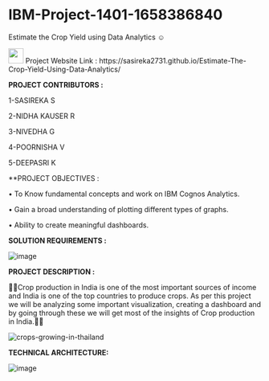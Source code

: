 # IBM-Project-1401-1658386840
Estimate the Crop Yield using Data Analytics
☺

 <img src="https://raw.githubusercontent.com/MartinHeinz/MartinHeinz/master/wave.gif" width="30px">
Project Website Link :
https://sasireka2731.github.io/Estimate-The-Crop-Yield-Using-Data-Analytics/


**PROJECT CONTRIBUTORS :**


  1-SASIREKA S

  2-NIDHA KAUSER R

  3-NIVEDHA G

  4-POORNISHA V

  5-DEEPASRI K



**PROJECT OBJECTIVES :


•	To Know fundamental concepts and work on IBM Cognos Analytics.

•	Gain a broad understanding of plotting different types of graphs.

•	Ability to create meaningful dashboards.

**SOLUTION REQUIREMENTS :**

![image](https://user-images.githubusercontent.com/111339599/196188706-595bd7ae-39ac-4362-ae9e-154d62be8b74.png)




**PROJECT DESCRIPTION :**

🌱🌾Crop production in India is one of the most important sources of income and India is one of the top countries to produce crops. As per this project we will be analyzing some important visualization, creating a dashboard and by going through these we will get most of the insights of Crop production in India.🌾🌱


![crops-growing-in-thailand](https://user-images.githubusercontent.com/111339599/195016514-24efecef-255c-4aa8-b8f9-bebb000b015b.jpg)





**TECHNICAL ARCHITECTURE:**


![image](https://user-images.githubusercontent.com/111339599/195016970-b3192ada-18a0-491f-8296-440914ca0abf.png)
